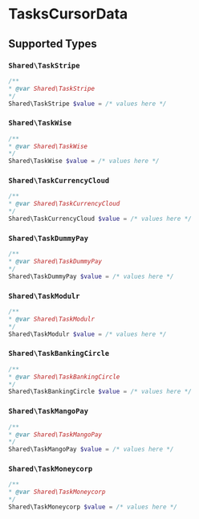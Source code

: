 # TasksCursorData


## Supported Types

### `Shared\TaskStripe`

```php
/**
* @var Shared\TaskStripe
*/
Shared\TaskStripe $value = /* values here */
```

### `Shared\TaskWise`

```php
/**
* @var Shared\TaskWise
*/
Shared\TaskWise $value = /* values here */
```

### `Shared\TaskCurrencyCloud`

```php
/**
* @var Shared\TaskCurrencyCloud
*/
Shared\TaskCurrencyCloud $value = /* values here */
```

### `Shared\TaskDummyPay`

```php
/**
* @var Shared\TaskDummyPay
*/
Shared\TaskDummyPay $value = /* values here */
```

### `Shared\TaskModulr`

```php
/**
* @var Shared\TaskModulr
*/
Shared\TaskModulr $value = /* values here */
```

### `Shared\TaskBankingCircle`

```php
/**
* @var Shared\TaskBankingCircle
*/
Shared\TaskBankingCircle $value = /* values here */
```

### `Shared\TaskMangoPay`

```php
/**
* @var Shared\TaskMangoPay
*/
Shared\TaskMangoPay $value = /* values here */
```

### `Shared\TaskMoneycorp`

```php
/**
* @var Shared\TaskMoneycorp
*/
Shared\TaskMoneycorp $value = /* values here */
```

